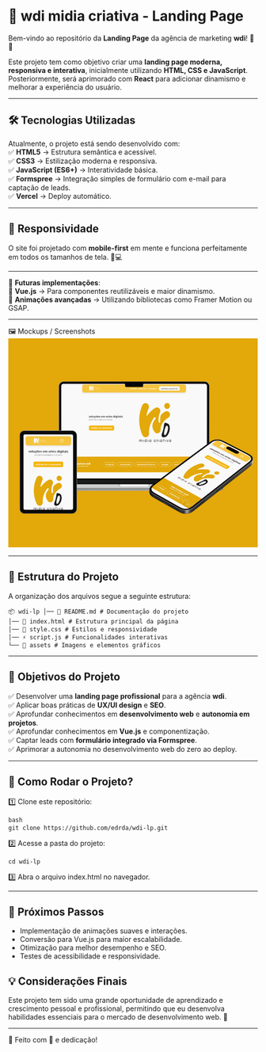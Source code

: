 # 🚀 wdi midia criativa - Landing Page  

Bem-vindo ao repositório da **Landing Page** da agência de marketing **wdi**! 🎯✨  

Este projeto tem como objetivo criar uma **landing page moderna, responsiva e interativa**, inicialmente utilizando **HTML, CSS e JavaScript**. Posteriormente, será aprimorado com **React** para adicionar dinamismo e melhorar a experiência do usuário.  

---

## 🛠 **Tecnologias Utilizadas**  

Atualmente, o projeto está sendo desenvolvido com:  
✅ **HTML5** → Estrutura semântica e acessível.  
✅ **CSS3** → Estilização moderna e responsiva.  
✅ **JavaScript (ES6+)** → Interatividade básica.  
✅ **Formspree** → Integração simples de formulário com e-mail para captação de leads.  
✅ **Vercel** → Deploy automático.

---

## 📱 **Responsividade**

O site foi projetado com **mobile-first** em mente e funciona perfeitamente em todos os tamanhos de tela. 📲💻

---

📌 **Futuras implementações**:  
🔹 **Vue.js** → Para componentes reutilizáveis e maior dinamismo.  
🔹 **Animações avançadas** → Utilizando bibliotecas como Framer Motion ou GSAP.  

---

🖼 Mockups / Screenshots
![Preview da Landing Page](./assets/preview.png)

---

## 📂 **Estrutura do Projeto**  

A organização dos arquivos segue a seguinte estrutura:  
```
📦 wdi-lp │── 📜 README.md # Documentação do projeto
│── 📜 index.html # Estrutura principal da página
│── 🎨 style.css # Estilos e responsividade
│── ⚡ script.js # Funcionalidades interativas
└── 📂 assets # Imagens e elementos gráficos
```


---

## 🎯 **Objetivos do Projeto**  

✅ Desenvolver uma **landing page profissional** para a agência **wdi**.  
✅ Aplicar boas práticas de **UX/UI design** e **SEO**.  
✅ Aprofundar conhecimentos em **desenvolvimento web** e **autonomia em projetos**.  
✅ Aprofundar conhecimentos em **Vue.js** e componentização.  
✅ Captar leads com **formulário integrado via Formspree**.  
✅ Aprimorar a autonomia no desenvolvimento web do zero ao deploy. 

---

## 📌 **Como Rodar o Projeto?**

1️⃣ Clone este repositório:  
```
bash
git clone https://github.com/edrda/wdi-lp.git
```
2️⃣ Acesse a pasta do projeto:
```
cd wdi-lp
```
3️⃣ Abra o arquivo index.html no navegador.

---

## 📅 **Próximos Passos**
- Implementação de animações suaves e interações.
- Conversão para Vue.js para maior escalabilidade.
- Otimização para melhor desempenho e SEO.
- Testes de acessibilidade e responsividade.


## 💡 **Considerações Finais**
Este projeto tem sido uma grande oportunidade de aprendizado e crescimento pessoal e profissional, permitindo que eu desenvolva habilidades essenciais para o mercado de desenvolvimento web. 🚀

---

📌 Feito com 💚 e dedicação!
